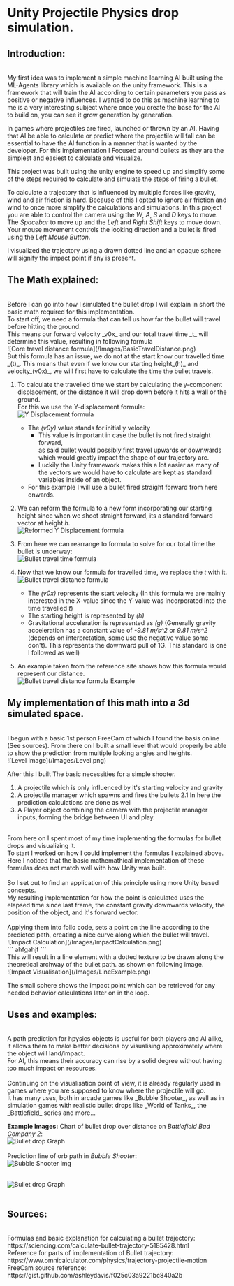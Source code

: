 # Unity Projectile Physics drop simulation.

## Introduction:
<br/>
My first idea was to implement a simple machine learning AI built using the ML-Agents library which is available on the unity framework. This is a framework that will train the AI according to certain parameters you pass as positive or negative influences.
I wanted to do this as machine learning to me is a very interesting subject where once you create the base for the AI to build on, you can see it grow generation by generation.



In games where projectiles are fired, launched or thrown by an AI. Having that AI be able to calculate or predict where the projectile will fall can be essential to have the AI function in a manner that is wanted by the developer.
For this implementation I Focused around bullets as they are the simplest and easiest to calculate and visualize.

This project was built using the unity engine to speed up and simplify some of the steps required to calculate and simulate the steps of firing a bullet.

To calculate a trajectory that is influenced by multiple forces like gravity, wind and air friction is hard. Because of this I opted to ignore air friction and wind to once more simplify the calculations and simulations.
In this project you are able to control the camera using the _W_, _A_, _S_ and _D_ keys to move. The _Spacebar_ to move up and the _Left_ and _Right_ _Shift_ keys to move down.
Your mouse movement controls the looking direction and a bullet is fired using the _Left Mouse Button_.

I visualized the trajectory using a drawn dotted line and an opaque sphere will signify the impact point if any is present.

## The Math explained:
<br/>
Before I can go into how I simulated the bullet drop I will explain in short the basic math required for this implementation.
<br/>
To start off, we need a formula that can tell us how far the bullet will travel before hitting the ground.<br/> This means our forward velocity _v0x_ and our total travel time _t_ will determine this value, resulting in following formula<br/>
![Core travel distance formula](/Images/BasicTravelDistance.png)<br/>
But this formula has an issue, we do not at the start know our travelled time _(t)_. This means that even if we know our starting height_(h)_ and velocity_(v0x)_, we will first have to calculate the time the bullet travels.

1. To calculate the travelled time we start by calculating the y-component displacement, or the distance it will drop down before it hits a wall or the ground.<br/>
For this we use the Y-displacement formula:<br/>
![Y Displacement formula](/Images/yDisplacement.png)<br/>
	* The _(v0y)_ value stands for initial y velocity
		* This value is important in case the bullet is not fired straight forward,<br/> as said bullet would possibly first travel upwards or downwards which would greatly impact the shape of our trajectory arc. 
		* Luckily the Unity framework makes this a lot easier as many of the vectors we would have to calculate are kept as standard variables inside of an object.
	* For this example I will use a bullet fired straight forward from here onwards.

2. We can reform the formula to a new form incorporating our starting height since when we shoot straight forward, its a standard forward vector at height _h_.<br/>
![Reformed Y Displacement formula](/Images/NewYDisplacement.png)<br/>

3. From here we can rearrange to formula to solve for our total time the bullet is underway: <br/>
![Bullet travel time formula](/Images/TimeTravelled.png)<br/>

4. Now that we know our formula for travelled time, we replace the _t_ with it.<br/>
![Bullet travel distance formula](/Images/BulletTravelDistance.png)<br/>
	* The _(v0x)_ represents the start velocity (In this formula we are mainly interested in the X-value since the Y-value was incorporated into the time travelled _t_)
	* The starting height is represented by _(h)_
	* Gravitational acceleration is represented as _(g)_ (Generally gravity acceleration has a constant value of _-9.81 m/s^2_ or _9.81 m/s^2_ (depends on interpretation, some use the negative value some don't). This represents the downward pull of 1G. This standard is one I followed as well)

5. An example taken from the reference site shows how this formula would represent our distance. <br/>
![Bullet travel distance formula Example](/Images/Example.png)<br/>


## My implementation of this math into a 3d simulated space.
<br/>
I begun with a basic 1st person FreeCam of which I found the basis online (See sources). From there on I built a small level that would properly be able to show the prediction from multiple looking angles and heights.<br/>
![Level Image](/Images/Level.png)<br/>

After this I built The basic necessities for a simple shooter.<br/>
1. A projectile which is only influenced by it's starting velocity and gravity
2. A projectile manager which spawns and fires the bullets
	2.1 In here the prediction calculations are done as well
3. A Player object combining the camera with the projectile manager inputs, forming the bridge between UI and play.
<br/>
From here on I spent most of my time implementing the formulas for bullet drops and visualizing it.<br/>
To start I worked on how I could implement the formulas I explained above. Here I noticed that the basic mathemathical implementation of these formulas does not match well with how Unity was built.
<br/> 
<br/> 
So I set out to find an application of this principle using more Unity based concepts.<br/>
My resulting implementation for how the point is calculated uses the elapsed time since last frame, the constant gravity downwards velocity, the position of the object, and it's forward vector.
<br/>
<br/>
Applying them into follo code, sets a point on the line according to the predicted path, creating a nice curve along which the bullet will travel.<br/>
![Impact Calculation](/Images/ImpactCalculation.png)<br/>
```
ahfgahjf
```
<br/>
This will result in a line element with a dotted texture to be drawn along the theoretical archway of the bullet path. as shown on following image.<br/>
![Impact Visualisation](/Images/LineExample.png)<br/>

The small sphere shows the impact point which can be retrieved for any needed behavior calculations later on in the loop.

## Uses and examples:
<br/>
A path prediction for hpysics objects is useful for both players and AI alike, it allows them to make better decisions by visualising approximately where the object will land/impact.<br/>
For AI, this means their accuracy can rise by a solid degree without having too much impact on resources.
<br/>
<br/>
Continuing on the visualisation point of view, it is already regularly used in games where you are supposed to know where the projectile will go.<br/>
It has many uses, both in arcade games like _Bubble Shooter_, as well as in simulation games with realistic bullet drops like _World of Tanks_, the _Battlefield_ series and more...

**Example Images:**
Chart of bullet drop over distance on _Battlefield Bad Company 2_:<br/>
![Bullet drop Graph](/Images/BulletDropChartBF.png)<br/><br/>
Prediction line of orb path in _Bubble Shooter_:<br/>
![Bubble Shooter img](/Images/BubbleShooterPrediciton.png)<br/><br/>

![Bullet drop Graph](/Images/BulletDropChartBF.png)<br/><br/>
## Sources:
<br/>
Formulas and basic explanation for calculating a bullet trajectory: https://sciencing.com/calculate-bullet-trajectory-5185428.html<br/>
Reference for parts of implementation of Bullet trajectory: https://www.omnicalculator.com/physics/trajectory-projectile-motion<br/>
FreeCam source reference: https://gist.github.com/ashleydavis/f025c03a9221bc840a2b<br/>